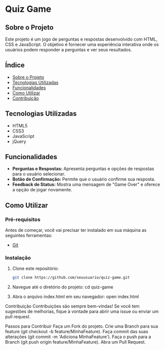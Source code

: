 # Quiz Game

## Sobre o Projeto

Este projeto é um jogo de perguntas e respostas desenvolvido com HTML, CSS e JavaScript. O objetivo é fornecer uma experiência interativa onde os usuários podem responder a perguntas e ver seus resultados.

## Índice

- [Sobre o Projeto](#sobre-o-projeto)
- [Tecnologias Utilizadas](#tecnologias-utilizadas)
- [Funcionalidades](#funcionalidades)
- [Como Utilizar](#como-utilizar)
- [Contribuição](#contribuição)

## Tecnologias Utilizadas

- HTML5
- CSS3
- JavaScript
- jQuery

## Funcionalidades

- **Perguntas e Respostas:** Apresenta perguntas e opções de respostas para o usuário selecionar.
- **Botão de Confirmação:** Permite que o usuário confirme sua resposta.
- **Feedback de Status:** Mostra uma mensagem de "Game Over" e oferece a opção de jogar novamente.

## Como Utilizar

### Pré-requisitos

Antes de começar, você vai precisar ter instalado em sua máquina as seguintes ferramentas:

- [Git](https://git-scm.com)

### Instalação

1. Clone este repositório:

   ```bash
   git clone https://github.com/seuusuario/quiz-game.git

2. Navegue até o diretório do projeto:
   cd quiz-game

3. Abra o arquivo index.html em seu navegador:
   open index.html


Contribuição
Contribuições são sempre bem-vindas! Se você tem sugestões de melhorias, fique à vontade para abrir uma issue ou enviar um pull request.

Passos para Contribuir
Faça um Fork do projeto.
Crie uma Branch para sua feature (git checkout -b feature/MinhaFeature).
Faça commit das suas alterações (git commit -m 'Adiciona MinhaFeature').
Faça o push para a Branch (git push origin feature/MinhaFeature).
Abra um Pull Request.
